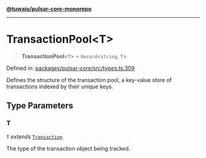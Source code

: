 [**@tuwaio/pulsar-core-monorepo**](../../../README.md)

***

# TransactionPool\<T\>

> **TransactionPool**\<`T`\> = `Record`\<`string`, `T`\>

Defined in: [packages/pulsar-core/src/types.ts:309](https://github.com/TuwaIO/pulsar-core/blob/c1b1dacd2d4d1b2165b53ca6eab34c35feffc29d/packages/pulsar-core/src/types.ts#L309)

Defines the structure of the transaction pool, a key-value store of transactions indexed by their unique keys.

## Type Parameters

### T

`T` *extends* [`Transaction`](Transaction.md)

The type of the transaction object being tracked.
